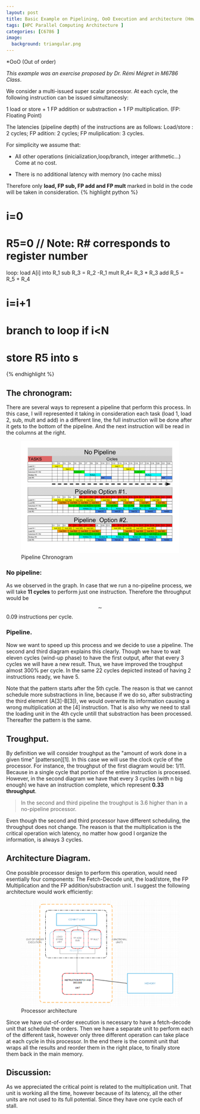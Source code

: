 ```yaml
---
layout: post
title: Basic Example on Pipelining, OoO Execution and architecture (Hmw2). 
tags: [HPC Parallel Computing Architecture ]
categories: [C6786 ]
image:
  background: triangular.png
---
```

*OoO (Out of order)


*This example was an exercise proposed by Dr. Rémi Mégret in M6786 Class*.


We consider a multi-issued super scalar processor. At each cycle, the following instruction can be issued simultaneosly:

1 load or store + 1 FP addition or substraction + 1 FP multiplication. 
     (FP: Floating Point)

The latencies (pipeline depth) of the instructions are as follows: 
    Load/store : 2 cycles; FP adition: 2 cycles; FP muliplication: 3 cycles. 

For simplicity we assume that: 

* All other operations (inicialization,loop/branch, integer arithmetic...) Come at no cost. 

*  There is no additional latency with memory (no cache miss)

Therefore only **load, FP sub, FP add and FP mult** marked in bold  in the code will be taken in consideration. 
{% highlight python %}

#        i=0
#        R5=0 // Note: R# corresponds to register number # 
   loop: load A[i] into R_1
         sub R_3 = R_2 -R_1
         mult R_4= R_3 * R_3
         add R_5 = R_5 + R_4
#        i=i+1
#        branch to loop if i<N
#        store R5 into s


{% endhighlight %}

## The chronogram: 

There are several ways to represent a pipeline that perform this process. 
In this case, I will represented it taking in consideration each task (load 1, load 2, sub, mult and add) in a different line, the full instruction will be done after it gets to the bottom of the pipeline. And the next instruction will be read in the columns at the right. 

<figure class="center">
    <img src="/images/pipeline_example.png" alt="" width="700">
    <figcaption>Pipeline Chronogram</figcaption>
</figure>
 
### No pipeline:

As we observed in the graph. In case that we run a no-pipeline process, we will take **11 cycles** to perform just one instruction. Therefore the throughput would be $$\sim$$ 0.09 instructions per cycle.

### Pipeline. 

Now we want to speed up this process and we decide to use a pipeline. 
The second and third diagram explains this clearly. Though we have to wait eleven cycles (wind-up phase) to have the first output, after that every 3 cycles we will have a new result. Thus, we have improved the troughput almost 300% per cycle. In the same 22 cycles depicted instead of having 2 instructions ready, we have 5. 

Note that the pattern starts after the 5th cycle. The reason is that we cannot schedule more substractions in line, because if we do so, after substracting the third element (A[3]-B[3]), we would overwrite its  information causing a wrong multiplication at the [4] instruction. That is also why we need to stall the loading unit in the 4th cycle untill that substraction has been processed. Thereafter the pattern is the same. 

## Troughput. 

By definition we will consider troughput as the "amount of work done in a given time" [patterson][1].  In this case we will use the clock cycle of the processor. For instance, the troughput of the first diagram would be: 1/11. Because in a single cycle that portion of the entire instruction is processed. However, in the second diagram we have that every 3 cycles (with n big enough) we have an instruction complete, which represent **0.33 throughput**.

>In the second and third pipeline the troughput is 3.6 higher than in a no-pipeline processor. 

Even though the second and third processor have different scheduling, the throughput does not change. The reason is that the multiplication is the critical operation wich latency, no matter how good I organize the information, is always 3 cycles. 

## Architecture Diagram. 

One possible processor design to perform this operation, would need esentially four components: The Fetch-Decode unit, the load/store, the FP Multiplication and the FP addition/substraction unit. I suggest the following architecture would work efficiently: 

<figure class="center">
    <img src="/images/architecture.png" alt="" width="700">
    <figcaption>Processor architecture</figcaption>
</figure>

Since we have out-of-order execution is necessary to have a fetch-decode unit that schedule the orders. Then we have a separate unit to perform each of the different task, however only three different operation can take place at each cycle in this processor. In the end there is the commit unit that wraps all the results and reorder them in the right place, to finally store them back in the main memory. 

## Discussion: 

As we appreciated the critical point is related to the multiplication unit. That unit is working all the time, however because of its latency, all the other units are not used to its full potential. Since they have one cycle each of stall. 
